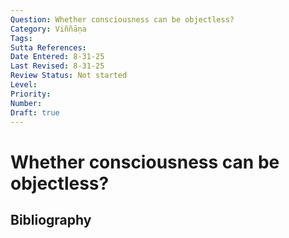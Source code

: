```yaml
---
Question: Whether consciousness can be objectless?
Category: Viññāṇa
Tags: 
Sutta References: 
Date Entered: 8-31-25
Last Revised: 8-31-25
Review Status: Not started
Level: 
Priority: 
Number: 
Draft: true
---
```


# Whether consciousness can be objectless?

## Bibliography

<!-- 

Notes:



 -->